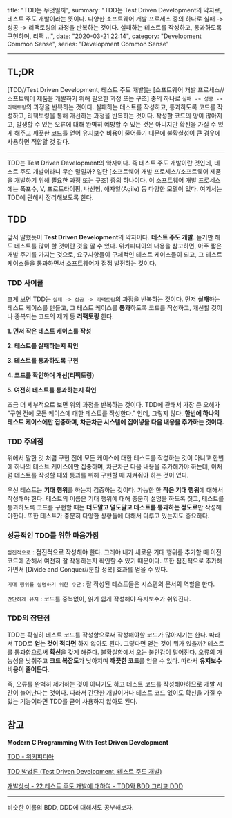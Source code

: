 title: "TDD는 무엇일까",
summary: "TDD는 Test Driven Development의 약자로, 테스트 주도 개발이라는 뜻이다. 다양한 소프트웨어 개발 프로세스 중의 하나로 실패 -> 성공 -> 리팩토링의 과정을 반복하는 것이다. 실패하는 테스트를 작성하고, 통과하도록 구현하며, 리팩 ...",
date: "2020-03-21 22:14",
category: "Development Common Sense",
series: "Development Common Sense"

---

## TL;DR

[TDD//Test Driven Development, 테스트 주도 개발]는 [소프트웨어 개발 프로세스//소프트웨어 제품을 개발하기 위해 필요한 과정 또는 구조] 중의 하나로 `실패 -> 성공 -> 리팩토링`의 과정을 반복하는 것이다. 실패하는 테스트를 작성하고, 통과하도록 코드를 작성하고, 리팩토링을 통해 개선하는 과정을 반복하는 것이다. 작성할 코드의 양이 많아지고, 발생할 수 있는 오류에 대해 완벽히 예방할 수 있는 것은 아니지만 확신을 가질 수 있게 해주고 깨끗한 코드를 얻어 유지보수 비용이 줄어들기 때문에 불확실성이 큰 경우에 사용하면 적합할 것 같다.

---

TDD는 Test Driven Development의 약자이다. 즉 테스트 주도 개발이란 것인데, 테스트 주도 개발이라니 무슨 말일까? 일단 [소프트웨어 개발 프로세스//소프트웨어 제품을 개발하기 위해 필요한 과정 또는 구조] 중의 하나이다. 이 소프트웨어 개발 프로세스에는 폭포수, V, 프로토타이핑, 나선형, 애자일(Agile) 등 다양한 모델이 있다. 여기서는 TDD에 관해서 정리해보도록 한다.

## TDD

앞서 말했듯이 **Test Driven Development**의 약자이다. **테스트 주도 개발**. 듣기만 해도 테스트를 많이 할 것이란 것을 알 수 있다. 위키피디아의 내용을 참고하면, 아주 짧은 개발 주기를 가지는 것으로, 요구사항들이 구체적인 테스트 케이스들이 되고, 그 테스트 케이스들을 통과하면서 소프트웨어가 점점 발전하는 것이다.

### TDD 사이클

크게 보면 TDD는 `실패 -> 성공 -> 리팩토링`의 과정을 반복하는 것이다. 먼저 **실패**하는 테스트 케이스를 만들고, 그 테스트 케이스를 **통과**하도록 코드를 작성하고, 개선할 것이나 중복되는 코드의 제거 등 **리팩토링** 한다.

**1. 먼저 작은 테스트 케이스를 작성**

**2. 테스트를 실패하는지 확인**

**3. 테스트를 통과하도록 구현**

**4. 코드를 확인하며 개선(리팩토링)**

**5. 여전히 테스트를 통과하는지 확인**

조금 더 세부적으로 보면 위의 과정을 반복하는 것이다. TDD에 관해서 가장 큰 오해가 "구현 전에 모든 케이스에 대한 테스트를 작성한다." 인데, 그렇지 않다. **한번에 하나의 테스트 케이스에만 집중하며, 차근차근 시스템에 집어넣을 다음 내용을 추가하는 것이다.**

### TDD 주의점

위에서 말한 것 처럼 구현 전에 모든 케이스에 대한 테스트를 작성하는 것이 아니고 한번에 하나의 테스트 케이스에만 집중하며, 차근차근 다음 내용을 추가해가야 하는데, 이처럼 테스트를 작성할 때와 통과를 위해 구현할 때 지켜줘야 하는 것이 있다.

우선 테스트는 **기대 행위**를 하는지 검증하는 것이다. 가능한 한 **작은 기대 행위**에 대해서 작성해야 한다. 테스트의 이름은 기대 행위에 대해 충분히 설명을 하도록 짓고, 테스트를 통과하도록 코드를 구현할 때는 **더도말고 덜도말고 테스트를 통과하는 정도로**만 작성해야한다. 또한 테스트가 충분히 다양한 상황들에 대해서 다루고 있는지도 중요하다.

### 성공적인 TDD를 위한 마음가짐

`점진적으로` : 점진적으로 작성해야 한다. 그래야 내가 새로운 기대 행위를 추가할 때 이전 코드에 관해서 여전히 잘 작동하는지 확인할 수 있기 때문이다. 또한 점진적으로 추가해가면서 [Divide and Conquer//분할 정복] 효과를 얻을 수 있다.

`기대 행위를 설명하기 위한 수단` : 잘 작성된 테스트들은 시스템의 문서의 역할을 한다.

`간단하게 유지` : 코드를 중복없이, 읽기 쉽게 작성해야 유지보수가 쉬워진다.

### TDD의 장단점

TDD는 확실히 테스트 코드를 작성함으로써 작성해야할 코드가 많아지기는 한다. 따라서 TDD로 **얻는 것이 적다면** 하지 않아도 된다. 그렇다면 얻는 것이 뭐가 있을까? 테스트를 통과함으로써 **확신**을 갖게 해준다. 불확실함에서 오는 불안감이 덜어진다. 오류의 가능성을 낮춰주고 **코드 복잡도**가 낮아지며 **깨끗한 코드**를 얻을 수 있다. 따라서 **유지보수 비용이 줄어든다.**

즉, 오류를 완벽히 제거하는 것이 아니기도 하고 테스트 코드를 작성해야하므로 개발 시간이 늘어난다는 것이다. 따라서 간단한 개발이거나 테스트 코드 없이도 확신을 가질 수 있는 기능이라면 TDD를 굳이 사용하지 않아도 된다.

## 참고

**Modern C Programming With Test Driven Development**

[TDD - 위키피디아](https://ko.wikipedia.org/wiki/%ED%85%8C%EC%8A%A4%ED%8A%B8_%EC%A3%BC%EB%8F%84_%EA%B0%9C%EB%B0%9C)

[TDD 방법론 (Test Driven Development, 테스트 주도 개발)](https://hiseon.me/software-engineering/tdd/)

[개발상식 - 22.테스트 주도 개발에 대하여 - TDD와 BDD 그리고 DDD](https://asfirstalways.tistory.com/296)

---

비슷한 이름의 BDD, DDD에 대해서도 공부해보자.
